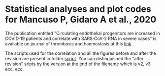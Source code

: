 # Statistical analyses and plot codes for Mancuso P, Gidaro A et al., 2020 

The publication entitled "Circulating endothelial progenitors are increased in COVID‐19 patients and correlate with SARS‐CoV‐2 RNA in severe cases" is available on journal of thrombosis and haemostasis at this [link](https://onlinelibrary.wiley.com/doi/10.1111/jth.15044).

The scripts used for the correlation and all the figures before and after the revision are present in folder [script](https://github.com/raveancic/endo_cells_COVID19/tree/master/script). You can distinguished the "after revision"
sripts by the version at the end of the filename which is v2, v3 ecc. ecc.
